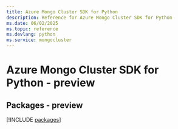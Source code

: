 ```yaml
---
title: Azure Mongo Cluster SDK for Python
description: Reference for Azure Mongo Cluster SDK for Python
ms.date: 06/02/2025
ms.topic: reference
ms.devlang: python
ms.service: mongocluster
---
```

# Azure Mongo Cluster SDK for Python - preview
## Packages - preview
[!INCLUDE [packages](mongo-cluster-index.md)]